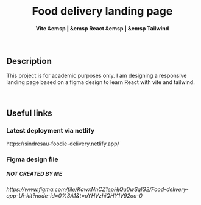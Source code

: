 <h1 align="center">Food delivery landing page</h1>
<h4 align="center">Vite &emsp | &emsp React &emsp | &emsp Tailwind</h4>

<br>

<h2>Description</h2>
<p>
This project is for academic purposes only. I am designing a responsive landing page based on a figma design to learn React with vite and tailwind.
</p>

<br>

<h2>Useful links</h2>
<h3>Latest deployment via netlify</h3>
https://sindresau-foodie-delivery.netlify.app/

<br>

<h3>Figma design file</h3>
<h5><i>NOT CREATED BY ME<i></h5>
https://www.figma.com/file/KawxNnCZ1epHjQu0wSqlG2/Food-delivery-app-Ui-kit?node-id=0%3A1&t=oYHVzhiQHY1V92oo-0
